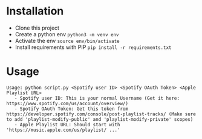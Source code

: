 # Installation

- Clone this project
- Create a python env `python3 -m venv env`
- Activate the env `source env/bin/activate`
- Install requirements with PIP `pip install -r requirements.txt`

# Usage

```
Usage: python script.py <Spotify user ID> <Spotify OAuth Token> <Apple Playlist URL>
   - Spotify user ID: This is your normal Username (Get it here: https://www.spotify.com/us/account/overview/)
   - Spotify OAuth Token: Get this token from https://developer.spotify.com/console/post-playlist-tracks/ (Make sure to add 'playlist-modify-public' and 'playlist-modify-private' scopes)
   - Apple Playlist URL: Should start with 'https://music.apple.com/us/playlist/ ...'
```